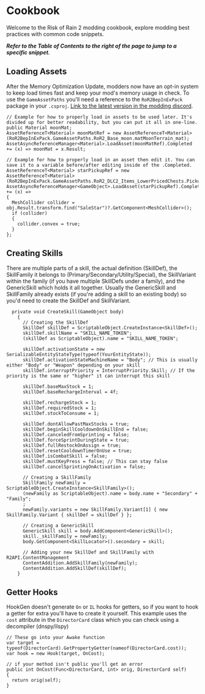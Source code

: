 # Cookbook

Welcome to the Risk of Rain 2 modding cookbook, explore modding best practices with common code snippets. 

***Refer to the Table of Contents to the right of the page to jump to a specific snippet.***

## Loading Assets
After the Memory Optimization Update, modders now have an opt-in system to keep load times fast and keep your mod's memory usage in check. To use the `GameAssetPaths` you'll need a reference to the `RoR2BepInExPack` package in your `.csproj`. [Link to the latest version in the modding discord](https://discord.com/channels/562704639141740588/562704639569428506/1303101282894090240).
```
// Example for how to properly load in assets to be used later. It's divided up for better readability, but you can put it all in one-line.
public Material moonMat;
AssetReferenceT<Material> moonMatRef = new AssetReferenceT<Material>(RoR2BepInExPack.GameAssetPaths.RoR2_Base_moon.matMoonTerrain_mat);
AssetAsyncReferenceManager<Material>.LoadAsset(moonMatRef).Completed += (x) => moonMat = x.Result;
```

```
// Example for how to properly load in an asset then edit it. You can save it to a variable before/after editing inside of the .Completed.
AssetReferenceT<Material> starPickupRef = new AssetReferenceT<Material>(RoR2BepInExPack.GameAssetPaths.RoR2_DLC2_Items_LowerPricedChests.PickupSaleStar_prefab);
AssetAsyncReferenceManager<GameObject>.LoadAsset(starPickupRef).Completed += (x) =>
{
  MeshCollider collider = obj.Result.transform.find("SaleStar")?.GetComponent<MeshCollider>();
  if (collider)
  {
    collider.convex = true;
  }
};
```

## Creating Skills
There are multiple parts of a skill, the actual definition (SkillDef), the SkillFamily it belongs to (Primary/Secondary/Utility/Special), the SkillVariant within the family (if you have multiple SkillDefs under a family), and the GenericSkill which holds it all together. Usually the GenericSkill and SkillFamily already exists (if you're adding a skill to an existing body) so you'd need to create the SkillDef and SkillVariant.
```
  private void CreateSkill(GameObject body)
    {
      // Creating the SkillDef
      SkillDef skillDef = ScriptableObject.CreateInstance<SkillDef>();
      skillDef.skillName = "SKILL_NAME_TOKEN";
      (skillDef as ScriptableObject).name = "SKILL_NAME_TOKEN";

      skillDef.activationState = new SerializableEntityStateType(typeof(YourEntityState));
      skillDef.activationStateMachineName = "Body"; // This is usually either "Body" or "Weapon" depending on your skill
      skillDef.interruptPriority = InterruptPriority.Skill; // If the priority is the same or "higher" it can interrupt this skill

      skillDef.baseMaxStock = 1;
      skillDef.baseRechargeInterval = 4f;

      skillDef.rechargeStock = 1;
      skillDef.requiredStock = 1;
      skillDef.stockToConsume = 1;

      skillDef.dontAllowPastMaxStocks = true;
      skillDef.beginSkillCooldownOnSkillEnd = false;
      skillDef.canceledFromSprinting = false;
      skillDef.forceSprintDuringState = true;
      skillDef.fullRestockOnAssign = true;
      skillDef.resetCooldownTimerOnUse = true;
      skillDef.isCombatSkill = false;
      skillDef.mustKeyPress = false; // This can stay false
      skillDef.cancelSprintingOnActivation = false;
      
      // Creating a SkillFamily
      SkillFamily newFamily = ScriptableObject.CreateInstance<SkillFamily>();
      (newFamily as ScriptableObject).name = body.name + "Secondary" + "Family";
      ;
      newFamily.variants = new SkillFamily.Variant[1] { new SkillFamily.Variant { skillDef = skillDef } };

      // Creating a GenericSkill
      GenericSkill skill = body.AddComponent<GenericSkill>();
      skill._skillFamily = newFamily;
      body.GetComponent<SkillLocator>().secondary = skill;

      // Adding your new SkillDef and SkillFamily with R2API.ContentManagement
      ContentAddition.AddSkillFamily(newFamily);
      ContentAddition.AddSkillDef(skillDef);
    }
```
## Getter Hooks
HookGen doesn't generate `On` or `IL` hooks for getters, so if you want to hook a getter for extra you'll have to create it yourself. This example uses the `cost` attribute in the `DirectorCard` class which you can check using a decompiler (dnspy/ilspy)
```
// These go into your Awake function
var target = typeof(DirectorCard).GetPropertyGetter(nameof(DirectorCard.cost));
var hook = new Hook(target, OnCost);

// if your method isn't public you'll get an error
public int OnCost(Func<DirectorCard, int> orig, DirectorCard self)
{
  return orig(self);
}
```
